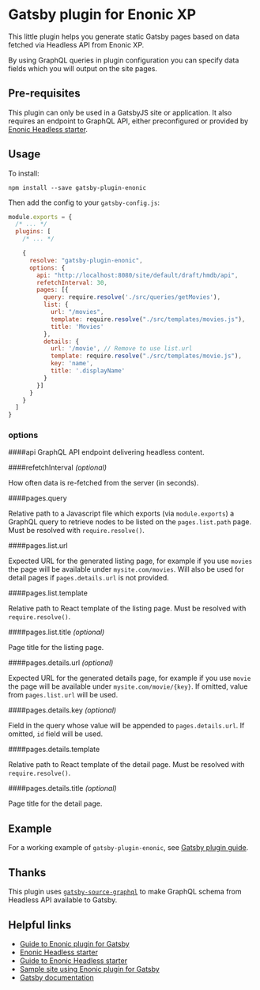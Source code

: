 # Gatsby plugin for Enonic XP

This little plugin helps you generate static Gatsby pages based on data fetched via Headless API from Enonic XP.

By using GraphQL queries in plugin configuration you can specify data fields which you will output on the site pages.

## Pre-requisites

This plugin can only be used in a GatsbyJS site or application. 
It also requires an endpoint to GraphQL API, either preconfigured or provided by [Enonic Headless starter](https://github.com/enonic/starter-headless).

## Usage

To install:

```
npm install --save gatsby-plugin-enonic
```

Then add the config to your `gatsby-config.js`:

```js
module.exports = {
  /* ... */
  plugins: [
    /* ... */

    {
      resolve: "gatsby-plugin-enonic",
      options: {
        api: "http://localhost:8080/site/default/draft/hmdb/api",
        refetchInterval: 30,
        pages: [{
          query: require.resolve('./src/queries/getMovies'),
          list: {
            url: "/movies",
            template: require.resolve("./src/templates/movies.js"),
            title: 'Movies'
          },
          details: {
            url: '/movie', // Remove to use list.url
            template: require.resolve("./src/templates/movie.js"),
            key: 'name',
            title: '.displayName'
          }
        }]
      }
    }
  ]
}
```

### options

####api
GraphQL API endpoint delivering headless content.


####refetchInterval
_(optional)_

How often data is re-fetched from the server (in seconds).


####pages.query

Relative path to a Javascript file which exports (via `module.exports`) a GraphQL query to retrieve nodes to be listed on the `pages.list.path` page. Must be resolved with `require.resolve()`.


####pages.list.url

Expected URL for the generated listing page, for example if you use `movies` the page will be available under `mysite.com/movies`. Will also be used for detail pages if `pages.details.url` is not provided.


####pages.list.template

Relative path to React template of the listing page. Must be resolved with `require.resolve()`.


####pages.list.title
_(optional)_

Page title for the listing page.


####pages.details.url
_(optional)_

Expected URL for the generated details page, for example if you use `movie` the page will be available under `mysite.com/movie/{key}`. If omitted, value from `pages.list.url` will be used.


####pages.details.key
_(optional)_

Field in the query whose value will be appended to `pages.details.url`. If omitted, `id` field will be used.


####pages.details.template

Relative path to React template of the detail page. Must be resolved with `require.resolve()`.


####pages.details.title
_(optional)_

Page title for the detail page.


## Example

For a working example of `gatsby-plugin-enonic`, see
[Gatsby plugin guide](https://github.com/enonic/guide-gatsby-starter).


## Thanks

This plugin uses
[`gatsby-source-graphql`](https://github.com/gatsbyjs/gatsby/tree/master/packages/gatsby-source-graphql#readme)
to make GraphQL schema from Headless API available to Gatsby.


## Helpful links

- [Guide to Enonic plugin for Gatsby](https://developer.enonic.com/guides/static-websites-with-gatsbyjs-and-enonic-xp)
- [Enonic Headless starter](https://github.com/enonic/starter-headless)
- [Guide to Enonic Headless starter](https://developer.enonic.com/templates/headless-cms)
- [Sample site using Enonic plugin for Gatsby](https://github.com/enonic/guide-gatsby-starter)
- [Gatsby documentation](https://www.gatsbyjs.org/)
